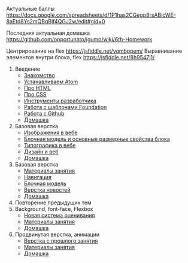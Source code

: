 Актуальные баллы https://docs.google.com/spreadsheets/d/1P1has2CGegp8rsABicWE-8aEtd8Ys2mQBqBjf4QGJ2w/edit#gid=0

Последняя актуальная домашка https://github.com/opportunato/igumo/wiki/6th-Homework

Центрирование на flex https://jsfiddle.net/vqmbppem/
Выравнивание элементов внутри блока, flex https://jsfiddle.net/8h9547j1/

1. Введение
    - [Знакомство](https://github.com/opportunato/igumo/wiki/%D0%97%D0%BD%D0%B0%D0%BA%D0%BE%D0%BC%D1%81%D1%82%D0%B2%D0%BE)
    - [Устанавливаем Atom](https://github.com/opportunato/igumo/wiki/Atom)
    - [Про HTML](https://github.com/opportunato/igumo/wiki/HTML)
    - [Про CSS](https://github.com/opportunato/igumo/wiki/CSS)
    - [Инструменты разработчика](https://github.com/opportunato/igumo/wiki/Google-Chrome)
    - [Работа с шаблонами Foundation](https://github.com/opportunato/igumo/wiki/Foundation)
    - [Работа с Github](https://github.com/opportunato/igumo/wiki/Github)
    - [Домашка](https://github.com/opportunato/igumo/wiki/%D0%94%D0%BE%D0%BC%D0%B0%D1%88%D0%BD%D1%8F%D1%8F-%D1%80%D0%B0%D0%B1%D0%BE%D1%82%D0%B0,-%D0%BF%D0%B5%D1%80%D0%B2%D0%B0%D1%8F-%D0%BD%D0%B5%D0%B4%D0%B5%D0%BB%D1%8F)
1. Базовая верстка
    - [Изображения в вебе](https://github.com/opportunato/igumo/wiki/%D0%98%D0%B7%D0%BE%D0%B1%D1%80%D0%B0%D0%B6%D0%B5%D0%BD%D0%B8%D1%8F-%D0%B2-%D0%B2%D0%B5%D0%B1%D0%B5)
    - [Блочная модель и основные размерные свойства блока](https://github.com/opportunato/igumo/wiki/CSS#%D0%91%D0%BB%D0%BE%D1%87%D0%BD%D0%B0%D1%8F-%D0%BC%D0%BE%D0%B4%D0%B5%D0%BB%D1%8C)
    - [Типографика в вебе](https://github.com/opportunato/igumo/wiki/%D0%A2%D0%B8%D0%BF%D0%BE%D0%B3%D1%80%D0%B0%D1%84%D0%B8%D0%BA%D0%B0-%D0%B2-%D0%B2%D0%B5%D0%B1%D0%B5)
    - [Дизайн и веб](https://github.com/opportunato/igumo/wiki/%D0%94%D0%B8%D0%B7%D0%B0%D0%B9%D0%BD-%D0%B8-%D0%B2%D0%B5%D0%B1)
    - [Домашка](https://github.com/opportunato/igumo/wiki/%D0%94%D0%BE%D0%BC%D0%B0%D1%88%D0%BD%D1%8F%D1%8F-%D1%80%D0%B0%D0%B1%D0%BE%D1%82%D0%B0,-%D0%B2%D1%82%D0%BE%D1%80%D0%B0%D1%8F-%D0%BD%D0%B5%D0%B4%D0%B5%D0%BB%D1%8F)
1. Базовая верстка
    - [Материалы занятия](https://www.dropbox.com/s/c0fj6unqgwbw99d/week-3.zip?dl=0)
    - [Навигация](https://jsfiddle.net/wm241b9w/)
    - [Блочная модель](https://jsfiddle.net/z80pktbb/)
    - [Верстка новостей](https://jsfiddle.net/kzdyLntw/)
    - [Домашка](https://github.com/opportunato/igumo/wiki/%D0%94%D0%BE%D0%BC%D0%B0%D1%88%D0%BD%D1%8F%D1%8F-%D1%80%D0%B0%D0%B1%D0%BE%D1%82%D0%B0,-%D1%82%D1%80%D0%B5%D1%82%D1%8C%D1%8F-%D0%BD%D0%B5%D0%B4%D0%B5%D0%BB%D1%8F)
1. Повторение предыдущих тем
1. Background, font-face, Flexbox
    - [Новая система оценивания](https://github.com/opportunato/igumo/wiki/%D0%9E%D1%86%D0%B5%D0%BD%D0%BA%D0%B0)
    - [Материалы занятия](https://github.com/opportunato/igumo/wiki/%D0%9F%D1%8F%D1%82%D0%BE%D0%B5-%D0%B7%D0%B0%D0%BD%D1%8F%D1%82%D0%B8%D0%B5)
    - [Домашка](https://github.com/opportunato/igumo/wiki/5th-homework)
1. Продвинутая верстка, анимации
    - [Верстка с прошлого занятия](https://www.dropbox.com/s/g4f5ms4robdngjl/News.zip?dl=0)
    - [Материалы занятия](https://github.com/opportunato/igumo/wiki/%D0%A8%D0%B5%D1%81%D1%82%D0%BE%D0%B5-%D0%B7%D0%B0%D0%BD%D1%8F%D1%82%D0%B8%D0%B5)
    - [Домашка](https://github.com/opportunato/igumo/wiki/6th-homework)
